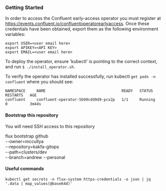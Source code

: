 ### Getting Started
In order to access the Confluent early-access operator you must register at https://events.confluent.io/confluentoperatorearlyaccess.  Once these credentials have been obtained, export them as the following environment variables:

```
export USER=<user email here>
export APIKEY=<API KEY>
export EMAIL=<user email here>
```

To deploy the operator, ensure 'kubectl' is pointing to the correct context, and run `$ ./install_operator.sh`.

To verify the operator has installed successfully, run kubectl `get pods -n confluent` where you should see:

```
NAMESPACE     NAME                                  READY   STATUS    RESTARTS   AGE
confluent     confluent-operator-5b99cdd9d9-pcx2p   1/1     Running   0          3m44s
```


#### Bootstrap this repository
You will need SSH access to this repository


flux bootstrap github \
--owner=mccullya \
--repository=kakfa-gitops \
--path=clusters/dev \
--branch=andrew
--personal



#### Useful commands
`kubectl get secrets -n flux-system https-credentials -o json | jq '.data | map_values(@base64d)'`